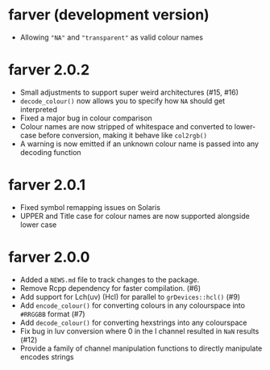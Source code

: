 # farver (development version)

* Allowing `"NA"` and `"transparent"` as valid colour names
# farver 2.0.2

* Small adjustments to support super weird architectures (#15, #16)
* `decode_colour()` now allows you to specify how `NA` should get interpreted
* Fixed a major bug in colour comparison
* Colour names are now stripped of whitespace and converted to lower-case before
  conversion, making it behave like `col2rgb()`
* A warning is now emitted if an unknown colour name is passed into any decoding
  function

# farver 2.0.1

* Fixed symbol remapping issues on Solaris
* UPPER and Title case for colour names are now supported alongside lower case

# farver 2.0.0

* Added a `NEWS.md` file to track changes to the package.
* Remove Rcpp dependency for faster compilation. (#6)
* Add support for Lch(uv) (Hcl) for parallel to `grDevices::hcl()` (#9)
* Add `encode_colour()` for converting colours in any colourspace into `#RRGGBB`
  format (#7)
* Add `decode_colour()` for converting hexstrings into any colourspace
* Fix bug in luv conversion where 0 in the l channel resulted in `NaN` results 
  (#12)
* Provide a family of channel manipulation functions to directly manipulate 
  encodes strings
